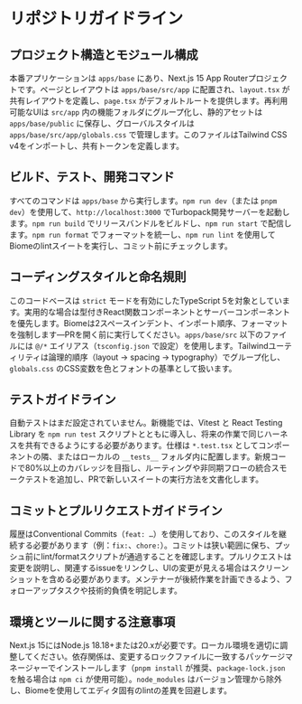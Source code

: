 # リポジトリガイドライン

## プロジェクト構造とモジュール構成
本番アプリケーションは `apps/base` にあり、Next.js 15 App Routerプロジェクトです。ページとレイアウトは `apps/base/src/app` に配置され、`layout.tsx` が共有レイアウトを定義し、`page.tsx` がデフォルトルートを提供します。再利用可能なUIは `src/app` 内の機能フォルダにグループ化し、静的アセットは `apps/base/public` に保存し、グローバルスタイルは `apps/base/src/app/globals.css` で管理します。このファイルはTailwind CSS v4をインポートし、共有トークンを定義します。

## ビルド、テスト、開発コマンド
すべてのコマンドは `apps/base` から実行します。`npm run dev`（または `pnpm dev`）を使用して、`http://localhost:3000` でTurbopack開発サーバーを起動します。`npm run build` でリリースバンドルをビルドし、`npm run start` で配信します。`npm run format` でフォーマットを統一し、`npm run lint` を使用してBiomeのlintスイートを実行し、コミット前にチェックします。

## コーディングスタイルと命名規則
このコードベースは `strict` モードを有効にしたTypeScript 5を対象としています。実用的な場合は型付きReact関数コンポーネントとサーバーコンポーネントを優先します。Biomeは2スペースインデント、インポート順序、フォーマットを強制します—PRを開く前に実行してください。`apps/base/src` 以下のファイルには `@/*` エイリアス（`tsconfig.json` で設定）を使用します。Tailwindユーティリティは論理的順序（layout → spacing → typography）でグループ化し、`globals.css` のCSS変数を色とフォントの基準として扱います。

## テストガイドライン
自動テストはまだ設定されていません。新機能では、Vitest と React Testing Library を `npm run test` スクリプトとともに導入し、将来の作業で同じハーネスを共有できるようにする必要があります。仕様は `*.test.tsx` としてコンポーネントの隣、またはローカルの `__tests__` フォルダ内に配置します。新規コードで80%以上のカバレッジを目指し、ルーティングや非同期フローの統合スモークテストを追加し、PRで新しいスイートの実行方法を文書化します。

## コミットとプルリクエストガイドライン
履歴はConventional Commits（`feat: …`）を使用しており、このスタイルを継続する必要があります（例：`fix:`、`chore:`）。コミットは狭い範囲に保ち、プッシュ前にlint/formatスクリプトが通過することを確認します。プルリクエストは変更を説明し、関連するissueをリンクし、UIの変更が見える場合はスクリーンショットを含める必要があります。メンテナーが後続作業を計画できるよう、フォローアップタスクや技術的負債を明記します。

## 環境とツールに関する注意事項
Next.js 15にはNode.js 18.18+または20.xが必要です。ローカル環境を適切に調整してください。依存関係は、変更するロックファイルに一致するパッケージマネージャーでインストールします（`pnpm install` が推奨、`package-lock.json` を触る場合は `npm ci` が使用可能）。`node_modules` はバージョン管理から除外し、Biomeを使用してエディタ固有のlintの差異を回避します。
